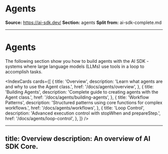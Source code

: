 # Agents

**Source:** https://ai-sdk.dev/
**Section:** agents
**Split from:** ai-sdk-complete.md

---

# Agents

The following section show you how to build agents with the AI SDK - systems where large language models (LLMs) use tools in a loop to accomplish tasks.

<IndexCards
  cards={[
    {
      title: 'Overview',
      description: 'Learn what agents are and why to use the Agent class.',
      href: '/docs/agents/overview',
    },
    {
      title: 'Building Agents',
      description: 'Complete guide to creating agents with the Agent class.',
      href: '/docs/agents/building-agents',
    },
    {
      title: 'Workflow Patterns',
      description:
        'Structured patterns using core functions for complex workflows.',
      href: '/docs/agents/workflows',
    },
    {
      title: 'Loop Control',
      description: 'Advanced execution control with stopWhen and prepareStep.',
      href: '/docs/agents/loop-control',
    },
  ]}
/>

---
title: Overview
description: An overview of AI SDK Core.
---

